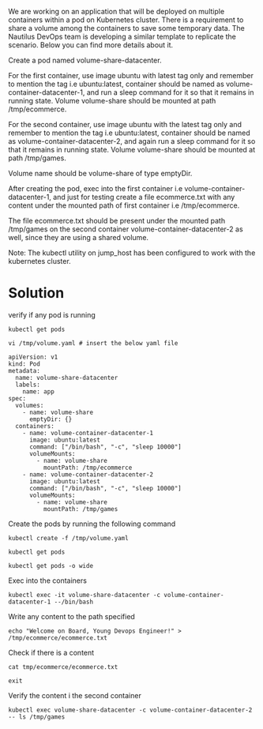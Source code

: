 We are working on an application that will be deployed on multiple containers within a pod on Kubernetes cluster. There is a requirement to share a volume among the containers to save some temporary data. The Nautilus DevOps team is developing a similar template to replicate the scenario. Below you can find more details about it.



Create a pod named volume-share-datacenter.

For the first container, use image ubuntu with latest tag only and remember to mention the tag i.e ubuntu:latest, container should be named as volume-container-datacenter-1, and run a sleep command for it so that it remains in running state. Volume volume-share should be mounted at path /tmp/ecommerce.

For the second container, use image ubuntu with the latest tag only and remember to mention the tag i.e ubuntu:latest, container should be named as volume-container-datacenter-2, and again run a sleep command for it so that it remains in running state. Volume volume-share should be mounted at path /tmp/games.

Volume name should be volume-share of type emptyDir.

After creating the pod, exec into the first container i.e volume-container-datacenter-1, and just for testing create a file ecommerce.txt with any content under the mounted path of first container i.e /tmp/ecommerce.

The file ecommerce.txt should be present under the mounted path /tmp/games on the second container volume-container-datacenter-2 as well, since they are using a shared volume.

Note: The kubectl utility on jump_host has been configured to work with the kubernetes cluster.


Solution
========

verify if any pod is running
```
kubectl get pods
```
```
vi /tmp/volume.yaml # insert the below yaml file
```
```
apiVersion: v1
kind: Pod
metadata:
  name: volume-share-datacenter
  labels:
    name: app
spec:
  volumes:
    - name: volume-share
      emptyDir: {}
  containers:
    - name: volume-container-datacenter-1
      image: ubuntu:latest
      command: ["/bin/bash", "-c", "sleep 10000"]
      volumeMounts:
        - name: volume-share
          mountPath: /tmp/ecommerce
    - name: volume-container-datacenter-2
      image: ubuntu:latest
      command: ["/bin/bash", "-c", "sleep 10000"]
      volumeMounts:
        - name: volume-share
          mountPath: /tmp/games
```

Create the pods by running the following command
```
kubectl create -f /tmp/volume.yaml
```
```
kubectl get pods
```
```
kubectl get pods -o wide
```
Exec into the containers
```
kubectl exec -it volume-share-datacenter -c volume-container-datacenter-1 --/bin/bash
```

Write any content to the path specified
```
echo "Welcome on Board, Young Devops Engineer!" > /tmp/ecommerce/ecommerce.txt
```

Check if there is a content
```
cat tmp/ecommerce/ecommerce.txt
```

```
exit
```

Verify the content i the second container
```
kubectl exec volume-share-datacenter -c volume-container-datacenter-2 -- ls /tmp/games 
```
